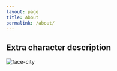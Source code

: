 ```yaml
---
layout: page
title: About
permalink: /about/
---
```


## Extra character description

![face-city](https://gitlab.com/Novimatrem/blog/-/raw/master/faceCityMaxAbout.png)

